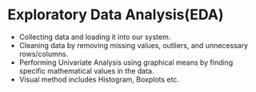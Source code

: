 # Exploratory Data Analysis(EDA)
+ Collecting data and loading it into our system. 
+ Cleaning data by removing missing values, outliers, and unnecessary rows/columns. 
+ Performing Univariate Analysis using graphical means by finding specific mathematical values in the data. 
+ Visual method includes Histogram, Boxplots etc. 
